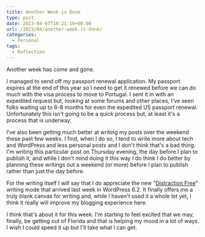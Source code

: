 ```yaml
---
title: Another Week is Done
type: post
date: 2023-04-07T10:21:16+00:00
url: /2023/04/another-week-is-done/
categories:
  - Personal
tags:
  - Reflection
---
```


Another week has come and gone.

I managed to send off my passport renewal application. My passport expires at the end of this year so I need to get it renewed before we can do much with the visa process to move to Portugal. I sent it in with an expedited request but, looking at some forums and other places, I've seen folks waiting up to 6-8 months for even the expedited US passport renewal. Unfortunately this isn't going to be a quick process but, at least it's a process that is underway.

I've also been getting much better at writing my posts over the weekend these past few weeks. I find, when I do so, I tend to write more about tech and WordPress and less personal posts and I don't think that's a bad thing. I'm writing this particular post on Thursday evening, the day before I plan to publish it, and while I don't mind doing it this way I do think I do better by planning these writings out a weekend (or more) before I plan to publish rather than just the day before.

For the writing itself I will say that I do appreciate the new "[Distraction Free][1]" writing mode that arrived last week in WordPress 6.2. It finally offers me a truly blank canvas for writing and, while I haven't used it a whole lot yet, I think it really will improve my blogging experience here.

I think that's about it for this week. I'm starting to feel excited that we may, finally, be getting out of Florida and that is helping my mood in a lot of ways. I wish I could speed it up but I'll take what I can get.

 [1]: https://wptavern.com/wordpress-6-2-dolphy-introduces-a-revamped-site-editor-distraction-free-writing-mode-and-updated-block-inserter